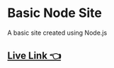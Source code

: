 # Basic Node Site

A basic site created using Node.js
## [Live Link 👈](https://basic-node-site.waldorfio.repl.co)